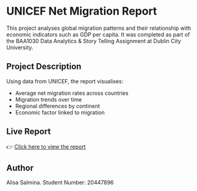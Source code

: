 # UNICEF Net Migration Report

This project analyses global migration patterns and their relationship with economic indicators such as GDP per capita. It was completed as part of the BAA1030 Data Analytics & Story Telling Assignment at Dublin City University.

## Project Description
Using data from UNICEF, the report visualises:
- Average net migration rates across countries
- Migration trends over time
- Regional differences by continent
- Economic factor linked to migration

## Live Report
👉 [Click here to view the report](https://alisa-salmina.github.io/BAA1030/unicef_python_final)

## Author
Alisa Salmina.
Student Number: 20447896

